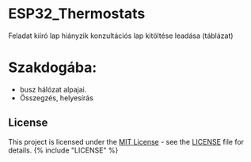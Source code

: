 # ESP32_Thermostats

Feladat kiíró lap hiányzik
konzultációs lap kitöltése leadása (táblázat)

# Szakdogába:
  - busz hálózat alpajai.
  - Összegzés, helyesírás

## License

This project is licensed under the [MIT License](LICENSE) - see the [LICENSE](LICENSE) file for details.
{% include "LICENSE" %}
